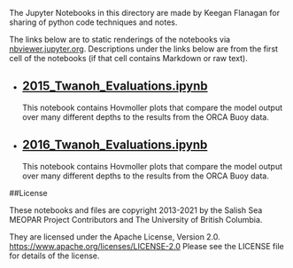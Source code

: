The Jupyter Notebooks in this directory are made by Keegan Flanagan
for sharing of python code techniques and notes.

The links below are to static renderings of the notebooks via
[nbviewer.jupyter.org](https://nbviewer.jupyter.org/).
Descriptions under the links below are from the first cell of the notebooks
(if that cell contains Markdown or raw text).

* ## [2015_Twanoh_Evaluations.ipynb](https://nbviewer.jupyter.org/github/SalishSeaCast/analysis-keegan/blob/master/notebooks/Evaluations/Continuous_Timeseries/All_Depths_ORCA/Twanoh/202007_Hindcast/2015_Twanoh_Evaluations.ipynb)  
    
    This notebook contains Hovmoller plots that compare the model output over many different depths to the results from the ORCA Buoy data. 

* ## [2016_Twanoh_Evaluations.ipynb](https://nbviewer.jupyter.org/github/SalishSeaCast/analysis-keegan/blob/master/notebooks/Evaluations/Continuous_Timeseries/All_Depths_ORCA/Twanoh/202007_Hindcast/2016_Twanoh_Evaluations.ipynb)  
    
    This notebook contains Hovmoller plots that compare the model output over many different depths to the results from the ORCA Buoy data. 


##License

These notebooks and files are copyright 2013-2021
by the Salish Sea MEOPAR Project Contributors
and The University of British Columbia.

They are licensed under the Apache License, Version 2.0.
https://www.apache.org/licenses/LICENSE-2.0
Please see the LICENSE file for details of the license.
